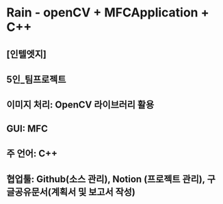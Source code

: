 # Rain - openCV + MFCApplication + C++
## [인텔엣지] 
## 5인_팀프로젝트

## 이미지 처리: OpenCV 라이브러리 활용 
## GUI: MFC 
## 주 언어: C++ 
## 협업툴: Github(소스 관리), Notion (프로젝트 관리), 구글공유문서(계획서 및 보고서 작성) 


